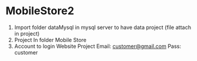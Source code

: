 # MobileStore2
1. Import folder dataMysql in mysql server to have data project (file attach in project)
2. Project In folder Mobile Store
3. Account to login Website Project
	Email: customer@gmail.com
	Pass: customer
